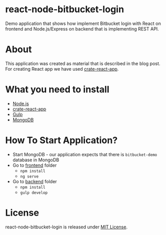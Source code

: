 # react-node-bitbucket-login
Demo application that shows how implement Bitbucket login with React on frontend and Node.js/Express on backend that is implementing REST API.

# About

This application was created as material that is described in the blog post.
For creating React app we have used [crate-react-app](https://github.com/facebookincubator/create-react-app).

# What you need to install

* [Node.js](https://nodejs.org/en/)
* [crate-react-app](https://github.com/facebookincubator/create-react-app)
* [Gulp](http://gulpjs.com/)
* [MongoDB](https://www.mongodb.com/)

# How To Start Application?

* Start MongoDB - our application expects that there is `bitbucket-demo` database in MongoDB
* Go to [frontend](https://github.com/GenFirst/react-node-bitbucket-login/tree/master/frontend) folder
    * `npm install`
    * `ng serve`
* Go to [backend](https://github.com/GenFirst/react-node-bitbucket-login/tree/master/backend) folder
    * `npm install`
    * `gulp develop`
    
# License

react-node-bitbucket-login is released under [MIT License](https://opensource.org/licenses/MIT).

